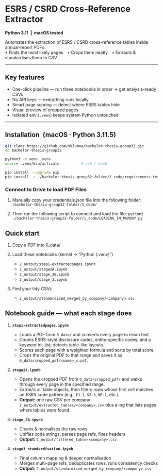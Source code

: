 # ESRS / CSRD Cross-Reference Extractor 
**Python 3.11 | macOS tested**

Automates the extraction of ESRS / CSRD cross-reference tables inside annual-report PDFs.  
• Finds the most likely pages • Crops them neatly • Extracts & standardises them to CSV

---

## Key features

* One-click pipeline — run three notebooks in order → get analysis-ready CSVs  
* No API keys — everything runs locally  
* Smart page scoring — detect where ESRS tables hide  
* Visual preview of cropped pages  
* Isolated env (`.venv`) keeps system Python untouched  

---


## Installation (macOS · Python 3.11.5)

```bash
git clone https://github.com/vklunna/bachelor-thesis-group32.git
cd bachelor-thesis-group32

python3 -m venv .venv
source .venv/bin/activate          # zsh / bash

pip install --upgrade pip
pip install -r ./bachelor-thesis-group32-folder/1_code/requirements.txt

```
### Connect to Drive to load PDF Files
1. Manually copy your credentials.json file into the following folder:
`/bachelor-thesis-group32-folder/1_code/`

2.	Then run the following script to connect and load the file:
`python3 ./bachelor-thesis-group32-folder/1_code/LOADING_IN_MEMORY.py`



## Quick start

1. Copy a PDF into 0_data/
   

2. Load these notebooks (kernel → “Python (.venv)”)

   * `2_output/step1-extractedpages.ipynb`
   * `2_output/stage2A.ipynb`
   * `2_output/stage_2B.ipynb`
   * `2_output/stage_3.ipynb`

3. Find your tidy CSVs  

   * `2_output/standardized_merged_by_company/<company>.csv`
   


## Notebook guide — what each stage does

1. **`step1-extractedpages.ipynb`**  
    - Loads a PDF from `0_data/` and converts every page to clean text.
    - Counts ESRS-style disclosure codes, entity-specific codes, and a keyword hit-list; detects table-like layouts.
    - Scores each page with a weighted formula and sorts by total score.
    - Crops the original PDF to that range and saves it as `0_data/cropped_pdf/<name>_c.pdf`.

2. **`stage2A.ipynb`**  
    - Opens the cropped PDF from `0_data/cropped_pdf/` and walks through every page in the specified range.  
    - Extracts all table objects, then filters rows whose first cell matches an ESRS code pattern (e.g., `E1-1`, `S2-3`, `BP-1`, etc.).  
    - **Output:** one raw CSV per company `2_output/extracted_tables/<company>.csv` plus a log that lists pages where tables were found.

3. **`stage_2B.ipynb`**  
   - Cleans & normalises the raw rows  
   - Unifies code strings, parses page refs, fixes headers  
   - **Output:** `2_output/filtered_table/<company>.csv`

4. **`stage3_standardisation.ipynb`**   
   - Final column mapping & deeper normalisation  
   - Merges multi-page refs, deduplicates rows, runs consistency checks  
   - **Output:** `2_output/standardized_merged_by_company/<company>.csv`

